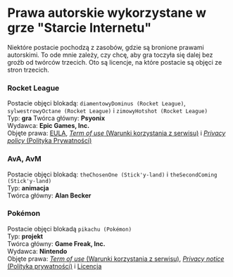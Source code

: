 # Prawa autorskie wykorzystane w grze "Starcie Internetu"
Niektóre postacie pochodzą z zasobów, gdzie są bronione prawami autorskimi. To ode mnie zależy, czy chcę, aby gra toczyła się dalej bez groźb od twórców trzecich. Oto są licencje, na które postacie są objęci ze stron trzecich.

### Rocket League
Postacie objęci blokadą: `diamentowyDominus (Rocket League)`, `sylwestrowyOctane (Rocket League)` i `zimowyHotshot (Rocket League)` <br />
Typ: **gra**
Twórca główny: **Psyonix**<br />
Wydawca: **Epic Games, Inc.**<br />
Objęte prawa: [EULA](https://www.psyonix.com/eula/), [_Term of use_ (Warunki korzystania z serwisu)](https://www.psyonix.com/tou/) i [_Privacy policy_ (Polityka Prywatności)](https://www.epicgames.com/site/en-US/privacypolicy)

### AvA, AvM
Postacie objęci blokadą: `theChosenOne (Stick'y-land)` i `theSecondComing (Stick'y-land)`<br />
Typ: **animacja**<br />
Twórca główny: **Alan Becker**

### Pokémon
Postacie objęci blokadą `pikachu (Pokémon)`<br />
Typ: **projekt**<br />
Twórca główny: **Game Freak, Inc.**<br />
Wydawca: **Nintendo**<br />
Objęte prawa:  [_Term of use_ (Warunki korzystania z serwisu)](https://www.pokemon.com/us/terms-of-use/), [_Privacy notice_ (Polityka prywatności)](https://www.pokemon.com/us/privacy-notice/) i [Licencja](https://www.pokemon.com/us/legal/)

